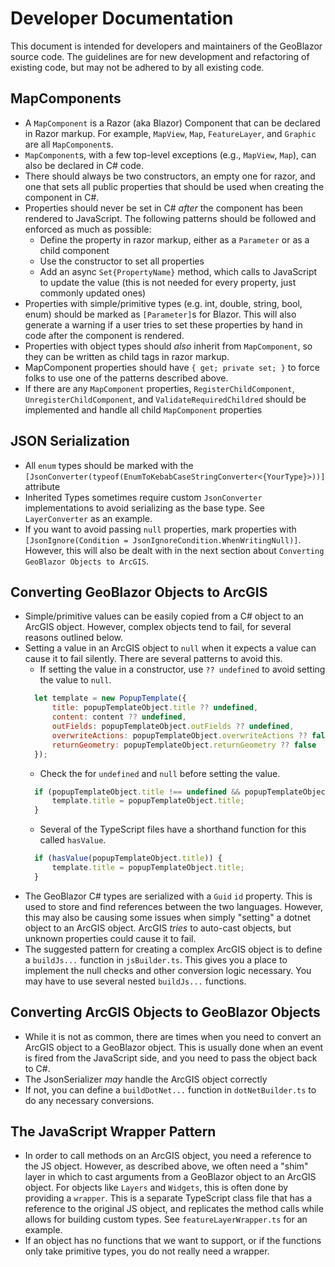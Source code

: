 ﻿# Developer Documentation
This document is intended for developers and maintainers of the GeoBlazor source code. The guidelines are for new 
development and refactoring of existing code, but may not be adhered to by all existing code.

## MapComponents
- A `MapComponent` is a Razor (aka Blazor) Component that can be declared in Razor markup. For example, `MapView`, 
  `Map`, `FeatureLayer`, and `Graphic` are all `MapComponent`s.
- `MapComponent`s, with a few top-level exceptions (e.g., `MapView`, `Map`), can also be declared in C# code.
- There should always be two constructors, an empty one for razor, and one that sets all public properties that should be used
  when creating the component in C#.
- Properties should never be set in C# _after_ the component has been rendered to JavaScript.
  The following patterns should be followed and enforced as much as possible:
  - Define the property in razor markup, either as a `Parameter` or as a child component
  - Use the constructor to set all properties
  - Add an async `Set{PropertyName}` method, which calls to JavaScript to update the value (this is not needed for every property, just commonly updated ones)
- Properties with simple/primitive types (e.g. int, double, string, bool, enum) should be marked as `[Parameter]`s for Blazor. 
  This will also generate a warning if a user tries to set these properties by hand in code after the component is rendered.
- Properties with object types should *also* inherit from `MapComponent`, so they can be written as child tags in razor markup.
- MapComponent properties should have `{ get; private set; }` to force folks to use one of the patterns described above.
- If there are any `MapComponent` properties, `RegisterChildComponent`, `UnregisterChildComponent`, and 
  `ValidateRequiredChildred` should be implemented and handle all child `MapComponent` properties

## JSON Serialization
- All `enum` types should be marked with the `[JsonConverter(typeof(EnumToKebabCaseStringConverter<{YourType}>))]` attribute
- Inherited Types sometimes require custom `JsonConverter` implementations to avoid serializing as the base type. See `LayerConverter` as an example.
- If you want to avoid passing `null` properties, mark properties with `[JsonIgnore(Condition = JsonIgnoreCondition.WhenWritingNull)]`.
  However, this will also be dealt with in the next section about `Converting GeoBlazor Objects to ArcGIS`.

## Converting GeoBlazor Objects to ArcGIS
- Simple/primitive values can be easily copied from a C# object to an ArcGIS object. However, complex objects tend to fail, for several reasons outlined below.
- Setting a value in an ArcGIS object to `null` when it expects a value can cause it to fail silently. There are several patterns to avoid this.
  - If setting the value in a constructor, use `?? undefined` to avoid setting the value to `null`.
  ```js
    let template = new PopupTemplate({
        title: popupTemplateObject.title ?? undefined,
        content: content ?? undefined,
        outFields: popupTemplateObject.outFields ?? undefined,
        overwriteActions: popupTemplateObject.overwriteActions ?? false,
        returnGeometry: popupTemplateObject.returnGeometry ?? false
    });
  ```
  - Check the for `undefined` and `null` before setting the value.
  ```js
    if (popupTemplateObject.title !== undefined && popupTemplateObject.title !== null) {
        template.title = popupTemplateObject.title;
    }
  ```
  - Several of the TypeScript files have a shorthand function for this called `hasValue`.
  ```js
    if (hasValue(popupTemplateObject.title)) {
        template.title = popupTemplateObject.title;
    }
  ```
- The GeoBlazor C# types are serialized with a `Guid` `id` property. This is used to store and find references between
  the two languages. However, this may also be causing some issues when simply "setting" a dotnet object to an ArcGIS object.
  ArcGIS _tries_ to auto-cast objects, but unknown properties could cause it to fail.
- The suggested pattern for creating a complex ArcGIS object is to define a `buildJs...` function in `jsBuilder.ts`. This
  gives you a place to implement the null checks and other conversion logic necessary. You may have to use several nested `buildJs...` functions.

## Converting ArcGIS Objects to GeoBlazor Objects
- While it is not as common, there are times when you need to convert an ArcGIS object to a GeoBlazor object. This is usually
  done when an event is fired from the JavaScript side, and you need to pass the object back to C#.
- The JsonSerializer _may_ handle the ArcGIS object correctly
- If not, you can define a `buildDotNet...` function in `dotNetBuilder.ts` to do any necessary conversions.

## The JavaScript Wrapper Pattern
- In order to call methods on an ArcGIS object, you need a reference to the JS object. However, as described above, we
  often need a "shim" layer in which to cast arguments from a GeoBlazor object to an ArcGIS object. For objects like `Layers`
  and `Widgets`, this is often done by providing a `wrapper`. This is a separate TypeScript class file that has a reference
  to the original JS object, and replicates the method calls while allows for building custom types. See `featureLayerWrapper.ts` for an example.
- If an object has no functions that we want to support, or if the functions only take primitive types, you do not really need a wrapper.